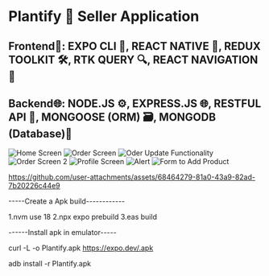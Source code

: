 # Plantify 🌱 Seller Application

## Frontend📱: EXPO CLI 🚀, REACT NATIVE 📱, REDUX TOOLKIT 🛠️, RTK QUERY 🔍, REACT NAVIGATION 🧭

## Backend🌐: NODE.JS ⚙️, EXPRESS.JS 🌐, RESTFUL API 📡, MONGOOSE (ORM) 🗃️, MONGODB (Database)🍃

![Home Screen](https://github.com/user-attachments/assets/06eaf372-1872-4e6b-affb-75180b5a1451)
![Order Screen ](https://github.com/user-attachments/assets/672699a6-7026-4c2b-81dd-8eaf5dbf1370)
![Oder Update Functionality](https://github.com/user-attachments/assets/06bb7190-8a98-40b9-a324-4ed0df3a8530)
![Order Screen 2](https://github.com/user-attachments/assets/9220d99b-4d4e-41dd-85af-aec3e6615141)
![Profile Screen ](https://github.com/user-attachments/assets/a92c6806-0d5c-4a88-adea-6541fc3e7837)
![Alert](https://github.com/user-attachments/assets/f852faf3-d2ef-4a7a-8173-1905148ab7d9)
![Form to Add Product ](https://github.com/user-attachments/assets/b1910f2f-0742-4714-99a3-019f876b9b0a)

https://github.com/user-attachments/assets/68464279-81a0-43a9-82ad-7b20226c44e9






-----Create a Apk build------------


1.nvm use 18
2.npx expo prebuild
3.eas build

------Install apk in emulator-----

curl -L -o Plantify.apk https://expo.dev/.apk

adb install -r Plantify.apk
